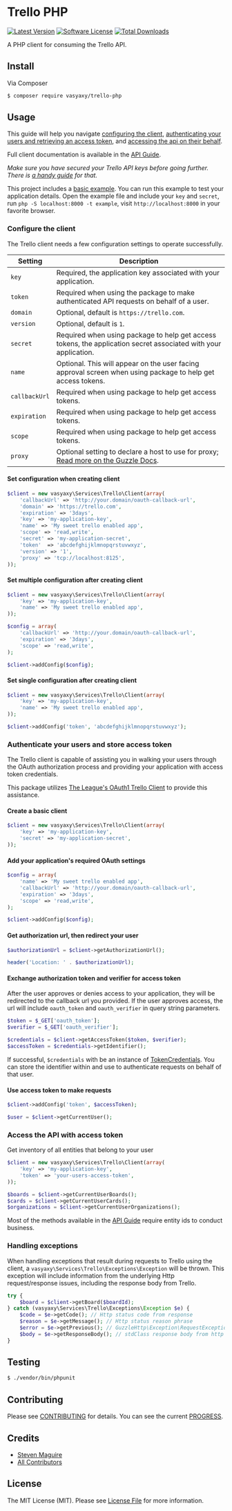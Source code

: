 # Trello PHP

[![Latest Version](https://img.shields.io/github/release/vasyaxy/trello-php.svg?style=flat-square)](https://github.com/vasyaxy/trello-php/releases)
[![Software License](https://img.shields.io/badge/license-MIT-brightgreen.svg?style=flat-square)](LICENSE.md)
[![Total Downloads](https://img.shields.io/packagist/dt/vasyaxy/trello-php.svg?style=flat-square)](https://packagist.org/packages/vasyaxy/trello-php)

A PHP client for consuming the Trello API.

## Install

Via Composer

``` bash
$ composer require vasyaxy/trello-php
```

## Usage

This guide will help you navigate [configuring the client](#configure-the-client), [authenticating your users and retrieving an access token](#authenticate-your-users-and-store-access-token), and [accessing the api on their behalf](#access-the-api-with-access-token).

Full client documentation is available in the [API Guide](API-GUIDE.md).

*Make sure you have secured your Trello API keys before going further. There is [a handy guide](https://trello.com/docs/gettingstarted/index.html) for that.*

This project includes a [basic example](https://github.com/vasyaxy/trello-php/tree/master/example/index.php). You can run this example to test your application details. Open the example file and include your `key` and `secret`, run `php -S localhost:8000 -t example`, visit `http://localhost:8000` in your favorite browser.

### Configure the client

The Trello client needs a few configuration settings to operate successfully.

Setting | Description
--- | ---
`key` | Required, the application key associated with your application.
`token` | Required when using the package to make authenticated API requests on behalf of a user.
`domain` | Optional, default is `https://trello.com`.
`version` | Optional, default is `1`.
`secret` | Required when using package to help get access tokens, the application secret associated with your application.
`name` | Optional. This will appear on the user facing approval screen when using package to help get access tokens.
`callbackUrl` | Required when using package to help get access tokens.
`expiration` | Required when using package to help get access tokens.
`scope` | Required when using package to help get access tokens.
`proxy` | Optional setting to declare a host to use for proxy; [Read more on the Guzzle Docs](http://docs.guzzlephp.org/en/latest/request-options.html#proxy).

#### Set configuration when creating client

```php
$client = new vasyaxy\Services\Trello\Client(array(
    'callbackUrl' => 'http://your.domain/oauth-callback-url',
    'domain' => 'https://trello.com',
    'expiration' => '3days',
    'key' => 'my-application-key',
    'name' => 'My sweet trello enabled app',
    'scope' => 'read,write',
    'secret' => 'my-application-secret',
    'token'  => 'abcdefghijklmnopqrstuvwxyz',
    'version' => '1',
    'proxy' => 'tcp://localhost:8125',
));
```

#### Set multiple configuration after creating client

```php
$client = new vasyaxy\Services\Trello\Client(array(
    'key' => 'my-application-key',
    'name' => 'My sweet trello enabled app',
));

$config = array(
    'callbackUrl' => 'http://your.domain/oauth-callback-url',
    'expiration' => '3days',
    'scope' => 'read,write',
);

$client->addConfig($config);
```

#### Set single configuration after creating client

```php
$client = new vasyaxy\Services\Trello\Client(array(
    'key' => 'my-application-key',
    'name' => 'My sweet trello enabled app',
));

$client->addConfig('token', 'abcdefghijklmnopqrstuvwxyz');
```

### Authenticate your users and store access token

The Trello client is capable of assisting you in walking your users through the OAuth authorization process and providing your application with access token credentials.

This package utilizes [The League's OAuth1 Trello Client](https://github.com/thephpleague/oauth1-client) to provide this assistance.

#### Create a basic client

```php
$client = new vasyaxy\Services\Trello\Client(array(
    'key' => 'my-application-key',
    'secret' => 'my-application-secret',
));
```

#### Add your application's required OAuth settings

```php
$config = array(
    'name' => 'My sweet trello enabled app',
    'callbackUrl' => 'http://your.domain/oauth-callback-url',
    'expiration' => '3days',
    'scope' => 'read,write',
);

$client->addConfig($config);
```

#### Get authorization url, then redirect your user

```php
$authorizationUrl = $client->getAuthorizationUrl();

header('Location: ' . $authorizationUrl);
```

#### Exchange authorization token and verifier for access token

After the user approves or denies access to your application, they will be redirected to the callback url you provided. If the user approves access, the url will include `oauth_token` and `oauth_verifier` in query string parameters.

```php
$token = $_GET['oauth_token'];
$verifier = $_GET['oauth_verifier'];

$credentials = $client->getAccessToken($token, $verifier);
$accessToken = $credentials->getIdentifier();
```

If successful, `$credentials` with be an instance of [TokenCredentials](https://github.com/thephpleague/oauth1-client/blob/master/src/Client/Credentials/TokenCredentials.php). You can store the identifier within and use to authenticate requests on behalf of that user.

#### Use access token to make requests

```php
$client->addConfig('token', $accessToken);

$user = $client->getCurrentUser();
```

### Access the API with access token

Get inventory of all entities that belong to your user

```php
$client = new vasyaxy\Services\Trello\Client(array(
    'key' => 'my-application-key',
    'token' => 'your-users-access-token',
));

$boards = $client->getCurrentUserBoards();
$cards = $client->getCurrentUserCards();
$organizations = $client->getCurrentUserOrganizations();
```

Most of the methods available in the [API Guide](API-GUIDE.md) require entity ids to conduct business.


### Handling exceptions

When handling exceptions that result during requests to Trello using the client, a `vasyaxy\Services\Trello\Exceptions\Exception` will be thrown. This exception will include information from the underlying Http request/response issues, including the response body from Trello.

```php
try {
    $board = $client->getBoard($boardId);
} catch (vasyaxy\Services\Trello\Exceptions\Exception $e) {
    $code = $e->getCode(); // Http status code from response
    $reason = $e->getMessage(); // Http status reason phrase
    $error = $e->getPrevious(); // GuzzleHttp\Exception\RequestException from http client
    $body = $e->getResponseBody(); // stdClass response body from http client
}

```

## Testing

``` bash
$ ./vendor/bin/phpunit
```

## Contributing

Please see [CONTRIBUTING](CONTRIBUTING.md) for details. You can see the current [PROGRESS](PROGRESS.md).

## Credits

- [Steven Maguire](https://github.com/vasyaxy)
- [All Contributors](https://github.com/vasyaxy/trello-php/contributors)

## License

The MIT License (MIT). Please see [License File](LICENSE.md) for more information.
